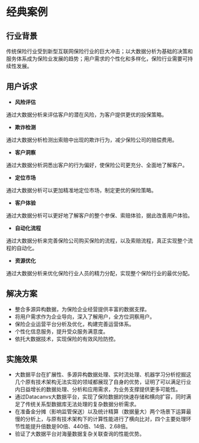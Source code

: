 # 经典案例
## 行业背景
传统保险行业受到新型互联网保险行业的巨大冲击；以大数据分析为基础的决策和服务体系成为保险业发展的趋势；用户需求的个性化和多样化，保险行业需要可持续性发展。
## 用户诉求
* **风险评估** 

通过大数据分析来评估客户的潜在风险，为客户提供更优的投保策略。
* **欺诈检测** 

通过大数据分析检测出索赔中出现的欺诈行为，减少保险公司的赔偿费用。
* **客户洞察** 

通过大数据分析洞悉出客户的行为偏好，使保险公司更充分、全面地了解客户。 

* **定位市场** 
 
通过大数据分析可以更加精准地定位市场，制定更优的保险策略。 

* **客户体验**  

通过大数据分析可以更好地了解客户的整个参保、索赔体验，据此改善用户体验。 

* **自动化流程**    

通过大数据分析来完善保险公司购买保险的流程，以及索赔流程，真正实现整个流程的自动化。

* **资源优化** 

通过大数据分析来优化保险行业人员的精力分配，实现整个保险行业的最优分配。
## 解决方案
* 整合多源异构数据，为保险企业经营提供丰富的数据支撑。
* 将用户需求作为企业导向，深入了解用户，全方位洞察用户。
* 保险企业运营平台分析及优化，构建完善运营体系。
* 个性化信息服务，提升受众服务满意度。
* 依托大数据技术，实现保险的有效风险防控。
## 实施效果
* 大数据平台在扩展性、多源异构数据处理、实时流处理、机器学习分析挖掘这几个原有技术架构无法实现的领域都展现了自身的优势，证明了可以满足行业内日益增长的数据处理、分析和应用需求，为业务支撑提供更多可能性。
* 通过Datacanvs大数据平台，实现了保险数据的快速存储和横向扩容，同时满足了传统关系型数据库无法处理的复杂数据分析需求。
* 在准备金分摊（影响监管保送）以及统计精算（数据量大）两个场景下运算最慢的分析上，与原有技术架构下的计算性能进行了横向比对，四个主要处理环节性能提升倍数是90倍、440倍、14倍、2.68倍。
* 验证了大数据平台对海量数据复杂关联查询的性能优势。